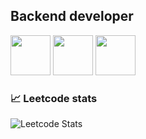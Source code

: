 ## Backend developer

<!--
**EONCreator/eoncreator** is a ✨ _special_ ✨ repository because its `README.md` (this file) appears on your GitHub profile.

Here are some ideas to get you started:

- 🔭 I’m currently working on ...
- 🌱 I’m currently learning ...
- 👯 I’m looking to collaborate on ...
- 🤔 I’m looking for help with ...
- 💬 Ask me about ...
- 📫 How to reach me: ...
- 😄 Pronouns: ...
- ⚡ Fun fact: ...
-->

<img src="https://github.com/user-attachments/assets/3f45d096-8ed3-4bdd-a57e-c3d51316293c" width="64">
<img src="https://github.com/user-attachments/assets/c0d0f874-062a-4ea2-9f07-872bba7153eb" width="64">
<img src="https://github.com/user-attachments/assets/416be57b-746b-45cc-a204-e8d9e7d48d2b" width="64">




<h3>📈 Leetcode stats</h3>

![Leetcode Stats](https://leetcard.jacoblin.cool/EONCreator?theme=nord)
